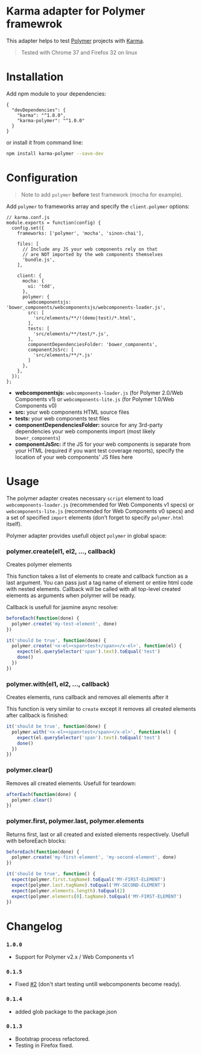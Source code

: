 # Karma adapter for Polymer framewrok

This adapter helps to test [Polymer](http://www.polymer-project.org/) projects with [Karma](http://karma-runner.github.io/0.12/index.html).

> Tested with Chrome 37 and Firefox 32 on linux

# Installation

Add npm module to your dependencies:

```
{
  "devDependencies": {
    "karma": "^1.8.0",
    "karma-polymer": "^1.0.0"
  }
}
```

or install it from command line:

```sh
npm install karma-polymer --save-dev
```

# Configuration

> Note to add `polymer` **before** test framework (mocha for example).

Add `polymer` to frameworks array and specify the `client.polymer` options:

```
// karma.conf.js
module.exports = function(config) {
  config.set({
    frameworks: ['polymer', 'mocha', 'sinon-chai'],

    files: [
      // Include any JS your web components rely on that
      // are NOT imported by the web components themselves
      'bundle.js',
    ],

    client: {
      mocha: {
        ui: 'tdd',
      },
      polymer: {
        webcomponentsjs: 'bower_components/webcomponentsjs/webcomponents-loader.js',
        src: [
          'src/elements/**/!(demo|test)/*.html',
        ],
        tests: [
          'src/elements/**/test/*.js',
        ],
        componentDependenciesFolder: 'bower_components',
        componentJsSrc: [
          'src/elements/**/*.js'
        ]
      },
    },
  });
};
```

- **webcomponentsjs:** `webcomponents-loader.js` (for Polymer 2.0/Web Components v1) or `webcomponents-lite.js` (for Polymer 1.0/Web Components v0)
- **src:** your web components HTML source files
- **tests:** your web components test files
- **componentDependenciesFolder:** source for any 3rd-party dependencies your web components import (most likely `bower_components`)
- **componentJsSrc:** if the JS for your web components is separate from your HTML (required if you want test coverage reports), specify the location of your web components' JS files here


# Usage

The polymer adapter creates necessary `script` element to load `webcomponents-loader.js` (recommended for Web Components v1 specs) or `webcomponents-lite.js` (recommended for Web Components v0 specs) and a set of specified `import` elements (don't forget to specify `polymer.html` itself).

Polymer adapter provides usefull object `polymer` in global space:

### polymer.create(el1, el2, ..., callback)

Creates polymer elements

This function takes a list of elements to create and callback function as a last argument. You can pass just a tag name of element or entire html code with nested elements. Callback will be called with all top-level created elements as arguments when polymer will be ready.

Callback is usefull for jasmine async resolve:

```js
beforeEach(function(done) {
  polymer.create('my-test-element', done)
})

it('should be true', function(done) {
  polymer.create('<x-el><span>test</span></x-el>', function(el) {
    expect(el.querySelector('span').text).toEqual('test')
    done()
  })
})
```

### polymer.with(el1, el2, ..., callback)

Creates elements, runs callback and removes all elements after it

This function is very similar to `create` except it removes all created elements after callback is finished:

```js
it('should be true', function(done) {
  polymer.with('<x-el><span>test</span></x-el>', function(el) {
    expect(el.querySelector('span').text).toEqual('test')
    done()
  })
})
```

### polymer.clear()

Removes all created elements. Usefull for teardown:

```js
afterEach(function(done) {
  polymer.clear()
})
```

### polymer.first, polymer.last, polymer.elements

Returns first, last or all created and existed elements respectively. Usefull with beforeEach blocks:

```js
beforeEach(function(done) {
  polymer.create('my-first-element', 'my-second-element', done)
})

it('should be true', function() {
  expect(polymer.first.tagName).toEqual('MY-FIRST-ELEMENT')
  expect(polymer.last.tagName).toEqual('MY-SECOND-ELEMENT')
  expect(polymer.elements.length).toEqual(2)
  expect(polymer.elements[0].tagName).toEqual('MY-FIRST-ELEMENT')
})
```

# Changelog

### `1.0.0`

* Support for Polymer v2.x / Web Components v1

### `0.1.5`

* Fixed [#2](https://github.com/cybernetlab/karma-polymer/issues/2) (don't start testing untill webcomponents become ready).

### `0.1.4`

* added glob package to the package.json

### `0.1.3`

* Bootstrap process refactored.
* Testing in Firefox fixed.
